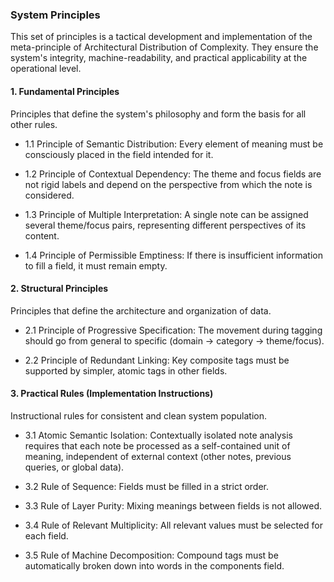 ### System Principles
This set of principles is a tactical development and implementation of the meta-principle of Architectural Distribution of Complexity. They ensure the system's integrity, machine-readability, and practical applicability at the operational level.

#### 1. Fundamental Principles

Principles that define the system's philosophy and form the basis for all other rules.

- 1.1 Principle of Semantic Distribution: Every element of meaning must be consciously placed in the field intended for it.

- 1.2 Principle of Contextual Dependency: The theme and focus fields are not rigid labels and depend on the perspective from which the note is considered.

- 1.3 Principle of Multiple Interpretation: A single note can be assigned several theme/focus pairs, representing different perspectives of its content.

- 1.4 Principle of Permissible Emptiness: If there is insufficient information to fill a field, it must remain empty.

#### 2. Structural Principles

Principles that define the architecture and organization of data.

- 2.1 Principle of Progressive Specification: The movement during tagging should go from general to specific (domain → category → theme/focus).

- 2.2 Principle of Redundant Linking: Key composite tags must be supported by simpler, atomic tags in other fields.

#### 3. Practical Rules (Implementation Instructions)

Instructional rules for consistent and clean system population.

- 3.1 Atomic Semantic Isolation: Contextually isolated note analysis requires that each note be processed as a self-contained unit of meaning, independent of external context (other notes, previous queries, or global data).

- 3.2 Rule of Sequence: Fields must be filled in a strict order.

- 3.3 Rule of Layer Purity: Mixing meanings between fields is not allowed.

- 3.4 Rule of Relevant Multiplicity: All relevant values must be selected for each field.

- 3.5 Rule of Machine Decomposition: Compound tags must be automatically broken down into words in the components field.
